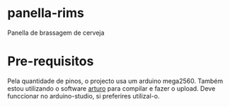 # panella-rims
Panella de brassagem de cerveja

# Pre-requisitos

Pela quantidade de pinos, o projecto usa um arduino mega2560. Também estou
utilizando o software [arturo](https://github.com/scottdarch/Arturo) para
compilar e fazer o upload. Deve funccionar no arduino-studio, si preferires
utilizal-o.

